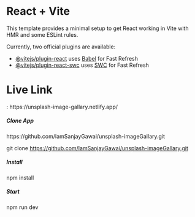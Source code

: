 # React + Vite

This template provides a minimal setup to get React working in Vite with HMR and some ESLint rules.

Currently, two official plugins are available:

- [@vitejs/plugin-react](https://github.com/vitejs/vite-plugin-react/blob/main/packages/plugin-react/README.md) uses [Babel](https://babeljs.io/) for Fast Refresh
- [@vitejs/plugin-react-swc](https://github.com/vitejs/vite-plugin-react-swc) uses [SWC](https://swc.rs/) for Fast Refresh

<h1>Live Link</h1>: https://unsplash-image-gallary.netlify.app/

<h5>Clone App</h5>
https://github.com/IamSanjayGawai/unsplash-imageGallary.git

git clone https://github.com/IamSanjayGawai/unsplash-imageGallary.git


<h5>Install</h5>
npm install

<h5>Start</h5>
npm run dev
